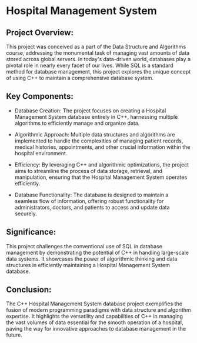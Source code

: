 # Hospital Management System
## Project Overview:
This project was conceived as a part of the Data Structure and Algorithms course, addressing the monumental task of managing vast amounts of data stored across global servers. In today's data-driven world, databases play a pivotal role in nearly every facet of our lives. While SQL is a standard method for database management, this project explores the unique concept of using C++ to maintain a comprehensive database system.

## Key Components:

- Database Creation: The project focuses on creating a Hospital Management System database entirely in C++, harnessing multiple algorithms to efficiently manage and organize data.

- Algorithmic Approach: Multiple data structures and algorithms are implemented to handle the complexities of managing patient records, medical histories, appointments, and other crucial information within the hospital environment.

- Efficiency: By leveraging C++ and algorithmic optimizations, the project aims to streamline the process of data storage, retrieval, and manipulation, ensuring that the Hospital Management System operates efficiently.

- Database Functionality: The database is designed to maintain a seamless flow of information, offering robust functionality for administrators, doctors, and patients to access and update data securely.

## Significance:
This project challenges the conventional use of SQL in database management by demonstrating the potential of C++ in handling large-scale data systems. It showcases the power of algorithmic thinking and data structures in efficiently maintaining a Hospital Management System database.

## Conclusion:
The C++ Hospital Management System database project exemplifies the fusion of modern programming paradigms with data structure and algorithm expertise. It highlights the versatility and capabilities of C++ in managing the vast volumes of data essential for the smooth operation of a hospital, paving the way for innovative approaches to database management in the future.





